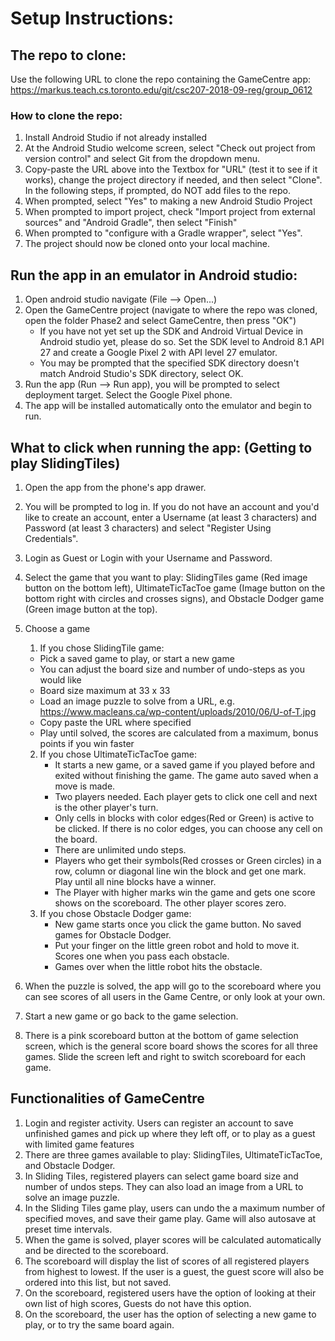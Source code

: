 # Setup Instructions:

## The repo to clone:
Use the following URL to clone the repo containing the GameCentre app:
    https://markus.teach.cs.toronto.edu/git/csc207-2018-09-reg/group_0612
### How to clone the repo:
1. Install Android Studio if not already installed
2. At the Android Studio welcome screen, select "Check out project from
version control" and select Git from the dropdown menu.
3. Copy-paste the URL above into the Textbox for "URL" (test it to see
if it works), change the project directory if needed, and then select
"Clone". In the following steps, if prompted, do NOT add files to the
repo.
4. When prompted, select "Yes" to making a new Android Studio Project
5. When prompted to import project, check "Import project from external
sources" and "Android Gradle", then select "Finish"
6. When prompted to "configure with a Gradle wrapper", select "Yes".
7. The project should now be cloned onto your local machine.

## Run the app in an emulator in Android studio:
1. Open android studio navigate (File --> Open...)
2. Open the GameCentre project (navigate to where the repo was cloned,
open the folder Phase2 and select GameCentre, then press "OK")
    - If you have not yet set up the SDK and Android Virtual Device in
    Android studio yet, please do so. Set the SDK level to Android 8.1
    API 27 and create a Google Pixel 2 with API level 27 emulator.
    - You may be prompted that the specified SDK directory doesn't match
    Android Studio's SDK directory, select OK.
3. Run the app (Run --> Run app), you will be prompted to select
deployment target. Select the Google Pixel phone.
4. The app will be installed automatically onto the emulator and begin
to run.

## What to click when running the app: (Getting to play SlidingTiles)
1. Open the app from the phone's app drawer.
2. You will be prompted to log in. If you do not have an account and
you'd like to create an account, enter a Username (at least 3
characters) and Password (at least 3 characters) and select "Register
Using Credentials".
3. Login as Guest or Login with your Username and Password.
4. Select the game that you want to play: SlidingTiles game (Red image
button on the bottom left), UltimateTicTacToe game (Image button on the
bottom right with circles and crosses signs), and Obstacle Dodger game
(Green image button at the top).
5. Choose a game
    1. If you chose SlidingTile game:
      - Pick a saved game to play, or start a new game
      - You can adjust the board size and number of undo-steps as you
        would like
      - Board size maximum at 33 x 33
      - Load an image puzzle to solve from a URL, e.g.
        https://www.macleans.ca/wp-content/uploads/2010/06/U-of-T.jpg
      - Copy paste the URL where specified
      - Play until solved, the scores are calculated from a maximum, bonus
        points if you win faster
   2. If you chose UltimateTicTacToe game:
      - It starts a new game, or a saved game if you played before and exited
        without finishing the game. The game auto saved when a move is made.
      - Two players needed. Each player gets to click one cell and next is
        the other player's turn.
      - Only cells in blocks with color edges(Red or Green) is active to be
        clicked. If there is no color edges, you can choose any cell on the board.
      - There are unlimited undo steps.
      - Players who get their symbols(Red crosses or Green circles) in a row,
        column or diagonal line win the block and get one mark. Play until all
        nine blocks have a winner.
      - The Player with higher marks win the game and gets one score shows on
        the scoreboard. The other player scores zero.
   3. If you chose Obstacle Dodger game:
      - New game starts once you click the game button. No saved games for
        Obstacle Dodger.
      - Put your finger on the little green robot and hold to move it. Scores
        one when you pass each obstacle.
      - Games over when the little robot hits the obstacle.

6. When the puzzle is solved, the app will go to the scoreboard where
you can see scores of all users in the Game Centre, or only look at your
own.
7. Start a new game or go back to the game selection.
8. There is a pink scoreboard button at the bottom of game selection screen,
which is the general score board shows the scores for all three games. Slide
the screen left and right to switch scoreboard for each game.

## Functionalities of GameCentre
1. Login and register activity. Users can register an account to save
unfinished games and pick up where they left off, or to play as a guest
with limited game features
2. There are three games available to play: SlidingTiles, UltimateTicTacToe,
and Obstacle Dodger.
3. In Sliding Tiles, registered players can select game board size and
number of undos steps. They can also load an image from a URL to solve
an image puzzle.
4. In the Sliding Tiles game play, users can undo the a maximum number
of specified moves, and save their game play. Game will also autosave at
preset time intervals.
5. When the game is solved, player scores will be calculated
automatically and be directed to the scoreboard.
6. The scoreboard will display the list of scores of all registered
players from highest to lowest. If the user is a guest, the guest score
will also be ordered into this list, but not saved.
7. On the scoreboard, registered users have the option of looking at
their own list of high scores, Guests do not have this option.
8. On the scoreboard, the user has the option of selecting a new game to
play, or to try the same board again.